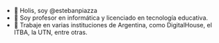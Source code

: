 - 👋 Holis, soy @estebanpiazza
- 👀 Soy profesor en informática y licenciado en tecnología educativa.
- 🌱 Trabaje en varias instituciones de Argentina, como DigitalHouse, el ITBA, la UTN, entre otras.



